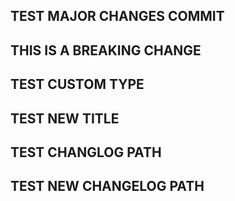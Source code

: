 ## TEST MAJOR CHANGES COMMIT

## THIS IS A BREAKING CHANGE

## TEST CUSTOM TYPE

## TEST NEW TITLE

## TEST CHANGLOG PATH

## TEST NEW CHANGELOG PATH
